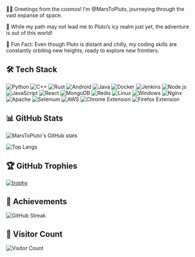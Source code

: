👨‍🚀 Greetings from the cosmos! I’m @MarsToPluto, journeying through the vast expanse of space.

🚀 While my path may not lead me to Pluto’s icy realm just yet, the adventure is out of this world!

🌌 Fun Fact: Even though Pluto is distant and chilly, my coding skills are constantly orbiting new heights, ready to explore new frontiers.


## 🛠️ Tech Stack

![Python](https://img.shields.io/badge/Python-3776AB?style=for-the-badge&logo=python&logoColor=white)
![C++](https://img.shields.io/badge/C++-00599C?style=for-the-badge&logo=cplusplus&logoColor=white)
![Rust](https://img.shields.io/badge/Rust-000000?style=for-the-badge&logo=rust&logoColor=white)
![Android](https://img.shields.io/badge/Android-3DDC84?style=for-the-badge&logo=android&logoColor=white)
![Java](https://img.shields.io/badge/Java-007396?style=for-the-badge&logo=java&logoColor=white)
![Docker](https://img.shields.io/badge/Docker-2496ED?style=for-the-badge&logo=docker&logoColor=white)
![Jenkins](https://img.shields.io/badge/Jenkins-D24939?style=for-the-badge&logo=jenkins&logoColor=white)
![Node.js](https://img.shields.io/badge/Node.js-339933?style=for-the-badge&logo=nodedotjs&logoColor=white)
![JavaScript](https://img.shields.io/badge/JavaScript-F7DF1E?style=for-the-badge&logo=javascript&logoColor=black)
![React](https://img.shields.io/badge/React-61DAFB?style=for-the-badge&logo=react&logoColor=black)
![MongoDB](https://img.shields.io/badge/MongoDB-47A248?style=for-the-badge&logo=mongodb&logoColor=white)
![Redis](https://img.shields.io/badge/Redis-DC382D?style=for-the-badge&logo=redis&logoColor=white)
![Linux](https://img.shields.io/badge/Linux-FCC624?style=for-the-badge&logo=linux&logoColor=black)
![Windows](https://img.shields.io/badge/Windows-0078D6?style=for-the-badge&logo=windows&logoColor=white)
![Nginx](https://img.shields.io/badge/Nginx-009639?style=for-the-badge&logo=nginx&logoColor=white)
![Apache](https://img.shields.io/badge/Apache-D22128?style=for-the-badge&logo=apache&logoColor=white)
![Selenium](https://img.shields.io/badge/Selenium-43B02A?style=for-the-badge&logo=selenium&logoColor=white)
![AWS](https://img.shields.io/badge/AWS-232F3E?style=for-the-badge&logo=amazon-aws&logoColor=white)
![Chrome Extension](https://img.shields.io/badge/Chrome%20Extension-4285F4?style=for-the-badge&logo=googlechrome&logoColor=white)
![Firefox Extension](https://img.shields.io/badge/Firefox%20Extension-FF7139?style=for-the-badge&logo=firefoxbrowser&logoColor=white)

## 📊 GitHub Stats

![MarsToPluto's GitHub stats](https://github-readme-stats.vercel.app/api?username=MarsToPluto&show_icons=true&theme=radical)

![Top Langs](https://github-readme-stats.vercel.app/api/top-langs/?username=MarsToPluto&layout=compact&theme=radical)

## 🏆 GitHub Trophies

[![trophy](https://github-profile-trophy.vercel.app/?username=MarsToPluto&theme=darkhub)](https://github.com/ryo-ma/github-profile-trophy)

## 🚀 Achievements

![GitHub Streak](https://streak-stats.demolab.com?user=MarsToPluto&theme=radical)

## 🌟 Visitor Count

![Visitor Count](https://visitor-badge.glitch.me/badge?page_id=MarsToPluto.MarsToPluto)
